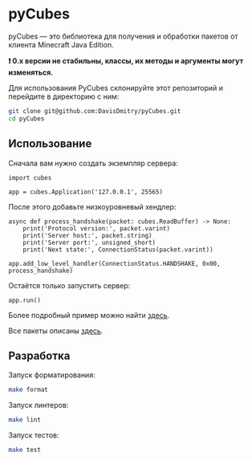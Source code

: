 # pyCubes

pyCubes — это библиотека для получения и обработки пакетов от клиента Minecraft Java Edition.

**❗ 0.x версии не стабильны, классы, их методы и аргументы могут изменяться.**

Для использования PyCubes склонируйте этот репозиторий и перейдите в директорию с ним:

```bash
git clone git@github.com:DavisDmitry/pyCubes.git
cd pyCubes
```

## Использование

Сначала вам нужно создать экземпляр сервера:

```python3
import cubes

app = cubes.Application('127.0.0.1', 25565)
```

После этого добавьте низкоуровневый хендлер:

```python3
async def process_handshake(packet: cubes.ReadBuffer) -> None:
    print('Protocol version:', packet.varint)
    print('Server host:', packet.string)
    print('Server port:', unsigned_short)
    print('Next state:', ConnectionStatus(packet.varint))

app.add_low_level_handler(ConnectionStatus.HANDSHAKE, 0x00, process_handshake)
```

Остаётся только запустить сервер:

```python3
app.run()
```

Более подробный пример можно найти [здесь](https://github.com/DavisDmitry/pyCubes/blob/main/example.py).

Все пакеты описаны [здесь](https://wiki.vg/Protocol).

## Разработка

Запуск форматирования:

```bash
make format
```

Запуск линтеров:

```bash
make lint
```

Запуск тестов:

```bash
make test
```
